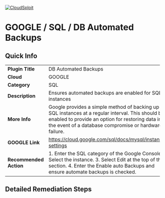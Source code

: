 [![CloudSploit](https://cloudsploit.com/img/logo-new-big-text-100.png "CloudSploit")](https://cloudsploit.com)

# GOOGLE / SQL / DB Automated Backups

## Quick Info

| | |
|-|-|
| **Plugin Title** | DB Automated Backups |
| **Cloud** | GOOGLE |
| **Category** | SQL |
| **Description** | Ensures automated backups are enabled for SQL instances |
| **More Info** | Google provides a simple method of backing up SQL instances at a regular interval. This should be enabled to provide an option for restoring data in the event of a database compromise or hardware failure. |
| **GOOGLE Link** | https://cloud.google.com/sql/docs/mysql/instance-settings |
| **Recommended Action** | 1. Enter the SQL category of the Google Console. 2. Select the instance. 3. Select Edit at the top of the section. 4. Enter the Enable auto Backups and ensure automate backups is checked. |

## Detailed Remediation Steps

